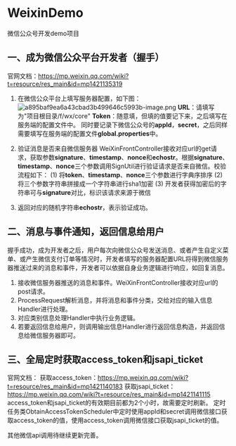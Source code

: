 # WeixinDemo
微信公众号开发demo项目

## 一、成为微信公众平台开发者（握手）
官网文档：https://mp.weixin.qq.com/wiki?t=resource/res_main&id=mp1421135319

1. 在微信公众平台上填写服务器配置，如下图：
![a895baf9ea6a43cbad3b499646c5993b-image.png](//ozeauwce0.bkt.clouddn.com//file/2018/3/a895baf9ea6a43cbad3b499646c5993b-image.png) 
**URL**：请填写为"项目根目录/f/wx/core"
**Token**：随意填，但填的值要记下来，之后填写在服务端的配置文件中。
同时要记录下微信公众号的**appId**，**secret**，之后同样需要填写在服务端的配置文件**global.properties**中。

2. 验证消息是否来自微信服务器
WeiXinFrontController接收对应url的get请求，获取参数**signature**、**timestamp**、**nonce**和**echostr**。根据**signature**、**timestamp**、**nonce**三个参数调用SignUtil进行验证请求是否来自微信。校验流程如下：
(1) 将**token**、**timestamp**、**nonce**三个参数进行字典序排序 
(2) 将三个参数字符串拼接成一个字符串进行sha1加密 
(3) 开发者获得加密后的字符串可与**signature**对比，标识该请求来源于微信

3. 返回对应的随机字符串**echostr**，表示验证成功。

## 二、消息与事件通知，返回信息给用户
握手成功，成为开发者之后，用户每次向微信公众号发送消息、或者产生自定义菜单、或产生微信支付订单等情况时，开发者填写的服务器配置URL将得到微信服务器推送过来的消息和事件，开发者可以依据自身业务逻辑进行响应，如回复消息。

1. 接收微信服务器推送的消息和事件。WeiXinFrontController接收对应url的post请求。
2. ProcessRequest解析消息，并将消息和事件分类，交给对应的输入信息Handler进行处理。
3. 对应类别信息处理Handler中执行业务逻辑。
4. 若要返回信息给用户，则调用输出信息Handler进行返回信息构造，并返回信息给微信服务器即可。

## 三、全局定时获取access_token和jsapi_ticket
官网文档：
获取access_token：https://mp.weixin.qq.com/wiki?t=resource/res_main&id=mp1421140183
获取jsapi_ticket：https://mp.weixin.qq.com/wiki?t=resource/res_main&id=mp1421141115
access_token和jsapi_ticket的有效期目前都为2个小时，故需要定时刷新。
定时任务类ObtainAccessTokenScheduler中定时使用appId和secret调用微信接口获取access_token的值，使用access_token调用微信接口获取jsapi_ticket的值。

其他微信api调用待继续更新完善。

